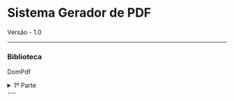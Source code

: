 # Sistema Gerador de PDF

Versão - 1.0

***

 ### Biblioteca

DomPdf<br>

<details>
<summary>1º Parte</summary>
<br>
<br><br>
<pre>
Utilizei a biblioteca dompdf
</pre>
</details>
---